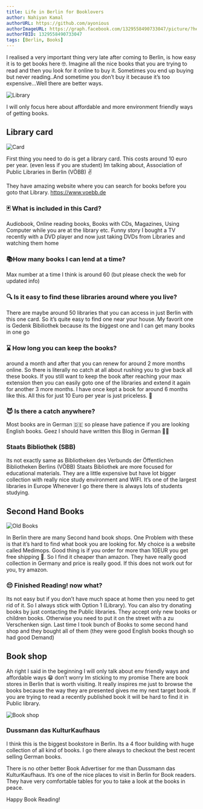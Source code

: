 ```yaml
---
title: Life in Berlin for Booklovers
author: Nahiyan Kamal
authorURL: https://github.com/ayonious
authorImageURL: https://graph.facebook.com/1329558490733047/picture/?height=200&width=200
authorFBID: 1329558490733047
tags: [Berlin, Books]
---
```


I realised a very important thing very late after coming to Berlin, is how easy it is to get books here 🤓. Imagine all the nice books that you are trying to read and then you look for it online to buy it. Sometimes you end up buying but never reading..And sometime you don’t buy it because it’s too expensive…Well there are better ways.

![Library](/img/blog/alfons-morales-YLSwjSy7stw-unsplash.jpg)

I will only focus here about affordable and more environment friendly ways of getting books.

## Library card

![Card](/img/blog/tengyart-VgijAV-e97Y-unsplash.jpg)

First thing you need to do is get a library card. This costs around 10 euro per year. (even less if you are student) Im talking about, Association of Public Libraries in Berlin (VÖBB) ✌️

They have amazing website where you can search for books before you goto that Library. https://www.voebb.de

### 🃏 What is included in this Card?

Audiobook, Online reading books, Books with CDs, Magazines, Using Computer while you are at the library etc. Funny story I bought a TV recently with a DVD player and now just taking DVDs from Libraries and watching them home

### 📚How many books I can lend at a time?

Max number at a time I think is around 60 (but please check the web for updated info)

### 🔍 Is it easy to find these libraries around where you live?

There are maybe around 50 libraries that you can access in just Berlin with this one card. So it’s quite easy to find one near your house.
My favorit one is Gedenk Bibiliothek because its the biggest one and I can get many books in one go

### ⌛ How long you can keep the books?

around a month and after that you can renew for around 2 more months online. So there is literally no catch at all about rushing you to give back all these books. If you still want to keep the book after reaching your max extension then you can easily goto one of the libraries and extend it again for another 3 more months.
I have once kept a book for around 6 months like this.
All this for just 10 Euro per year is just priceless. 🤑

### 😈 Is there a catch anywhere?

Most books are in German 🇩🇪 so please have patience if you are looking English books. Geez I should have written this Blog in German 🤦‍♀️

### Staats Bibliothek (SBB)

Its not exactly same as Bibliotheken des Verbunds der Öffentlichen Bibliotheken Berlins (VÖBB)
Staats Bibliothek are more focused for educational materials. They are a little expensive but have lot bigger collection with really nice study environment and WIFI. It’s one of the largest libraries in Europe Whenever I go there there is always lots of students studying.

## Second Hand Books

![Old Books](/img/blog/justin-aikin-K5GXqZd2xTg-unsplash.jpg)

In Berlin there are many Second hand book shops. One Problem with these is that it’s hard to find what book you are looking for. My choice is a website called Medimops. Good thing is if you order for more than 10EUR you get free shipping 🚚. So I find it cheaper than amazon. They have really good collection in Germany and price is really good. If this does not work out for you, try amazon.

### 😔 Finished Reading! now what?

Its not easy but if you don’t have much space at home then you need to get rid of it. So I always stick with Option 1 (Library). You can also try donating books by just contacting the Public libraries. They accept only new books or children books. Otherwise you need to put it on the street with a zu Verschenken sign.
Last time I took bunch of Books to some second hand shop and they bought all of them (they were good English books though so had good Demand)

## Book shop

Ah right I said in the beginning I will only talk about env friendly ways and affordable ways 😁 don’t worry Im sticking to my promise
There are book stores in Berlin that is worth visiting. It really inspires me just to browse the books because the way they are presented gives me my next target book. If you are trying to read a recently published book it will be hard to find it in Public library.

![Book shop](/img/blog/jonathan-ford-1a4qe-j1eyA-unsplash.jpg)

### Dussmann das KulturKaufhaus

I think this is the biggest bookstore in Berlin. Its a 4 floor building with huge collection of all kind of books. I go there always to checkout the best recent selling German books.

There is no other better Book Advertiser for me than Dussmann das KulturKaufhaus. It’s one of the nice places to visit in Berlin for Book readers. They have very comfortable tables for you to take a look at the books in peace.

Happy Book Reading!
